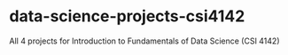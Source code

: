 # data-science-projects-csi4142
All 4 projects for Introduction to Fundamentals of Data Science (CSI 4142)
